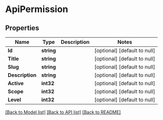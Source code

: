 # ApiPermission

## Properties
Name | Type | Description | Notes
------------ | ------------- | ------------- | -------------
**Id** | **string** |  | [optional] [default to null]
**Title** | **string** |  | [optional] [default to null]
**Slug** | **string** |  | [optional] [default to null]
**Description** | **string** |  | [optional] [default to null]
**Active** | **int32** |  | [optional] [default to null]
**Scope** | **int32** |  | [optional] [default to null]
**Level** | **int32** |  | [optional] [default to null]

[[Back to Model list]](../README.md#documentation-for-models) [[Back to API list]](../README.md#documentation-for-api-endpoints) [[Back to README]](../README.md)



